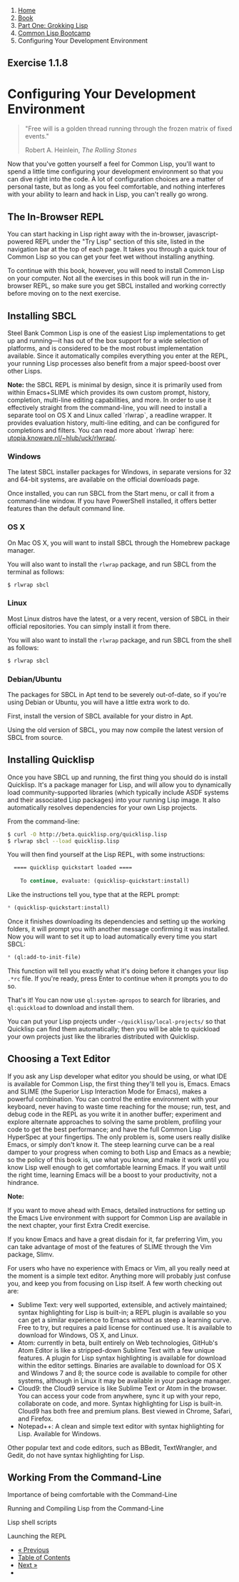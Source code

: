 <ol class="breadcrumb">
  <li><a href="/">Home</a></li>
  <li><a href="/book/">Book</a></li>
  <li><a href="/book/1-0-0-overview/">Part One: Grokking Lisp</a></li>
  <li><a href="/book/1-01-00-lisp-bootcamp/">Common Lisp Bootcamp</a></li>
  <li class="active">Configuring Your Development Environment</li>
</ol>

## Exercise 1.1.8

# Configuring Your Development Environment

> "Free will is a golden thread running through the frozen matrix of fixed events."
> <footer>Robert A. Heinlein, <em>The Rolling Stones</em></footer>

Now that you've gotten yourself a feel for Common Lisp, you'll want to spend a little time configuring your development environment so that you can dive right into the code.  A lot of configuration choices are a matter of personal taste, but as long as you feel comfortable, and nothing interferes with your ability to learn and hack in Lisp, you can't really go wrong.

## The In-Browser REPL

You can start hacking in Lisp right away with the in-browser, javascript-powered REPL under the "Try Lisp" section of this site, listed in the navigation bar at the top of each page.  It takes you through a quick tour of Common Lisp so you can get your feet wet without installing anything.

To continue with this book, however, you will need to install Common Lisp on your computer.  Not all the exercises in this book will run in the in-browser REPL, so make sure you get SBCL installed and working correctly before moving on to the next exercise.

## Installing SBCL

Steel Bank Common Lisp is one of the easiest Lisp implementations to get up and running&mdash;it has out of the box support for a wide selection of platforms, and is considered to be the most robust implementation available.  Since it automatically compiles everything you enter at the REPL, your running Lisp processes also benefit from a major speed-boost over other Lisps.

<div class="alert alert-info">
  <p>
    <strong>Note:</strong> the SBCL REPL is minimal by design, since it is primarily used from within Emacs+SLIME which provides its own custom prompt, history, completion, multi-line editing capabilities, and more.  In order to use it effectively straight from the command-line, you will need to install a separate tool on OS X and Linux called `rlwrap`, a readline wrapper. It provides evaluation history, multi-line editing, and can be configured for completions and filters.  You can read more about `rlwrap` here: <a href="http://utopia.knoware.nl/~hlub/uck/rlwrap/" target="_blank">utopia.knoware.nl/~hlub/uck/rlwrap/</a>.
  </p>
</div>

### Windows

The latest SBCL installer packages for Windows, in separate versions for 32 and 64-bit systems, are available on the official downloads page.

Once installed, you can run SBCL from the Start menu, or call it from a command-line window.  If you have PowerShell installed, it offers better features than the default command line.

### OS X

On Mac OS X, you will want to install SBCL through the Homebrew package manager.

You will also want to install the `rlwrap` package, and run SBCL from the terminal as follows:

```sh
$ rlwrap sbcl
```

### Linux

Most Linux distros have the latest, or a very recent, version of SBCL in their official repositories.  You can simply install it from there.

You will also want to install the `rlwrap` package, and run SBCL from the shell as follows:

```sh
$ rlwrap sbcl
```

### Debian/Ubuntu

The packages for SBCL in Apt tend to be severely out-of-date, so if you're using Debian or Ubuntu, you will have a little extra work to do.

First, install the version of SBCL available for your distro in Apt.

Using the old version of SBCL, you may now compile the latest version of SBCL from source.

## Installing Quicklisp

Once you have SBCL up and running, the first thing you should do is install Quicklisp.  It's a package manager for Lisp, and will allow you to dynamically load community-supported libraries (which typically include ASDF systems and their associated Lisp packages) into your running Lisp image.  It also automatically resolves dependencies for your own Lisp projects.

From the command-line:

```sh
$ curl -O http://beta.quicklisp.org/quicklisp.lisp
$ rlwrap sbcl --load quicklisp.lisp
```

You will then find yourself at the Lisp REPL, with some instructions:

```lisp
  ==== quicklisp quickstart loaded ====
  
    To continue, evaluate: (quicklisp-quickstart:install)
```

Like the instructions tell you, type that at the REPL prompt:

```lisp
* (quicklisp-quickstart:install)
```

Once it finishes downloading its dependencies and setting up the working folders, it will prompt you with another message confirming it was installed.  Now you will want to set it up to load automatically every time you start SBCL:

```lisp
* (ql:add-to-init-file)
```

This function will tell you exactly what it's doing before it changes your lisp `.*rc` file.  If you're ready, press Enter to continue when it prompts you to do so.

That's it!  You can now use `ql:system-apropos` to search for libraries, and `ql:quickload` to download and install them.

You can put your Lisp projects under `~/quicklisp/local-projects/` so that Quicklisp can find them automatically; then you will be able to quickload your own projects just like the libraries distributed with Quicklisp.

## Choosing a Text Editor

If you ask any Lisp developer what editor you should be using, or what IDE is available for Common Lisp, the first thing they'll tell you is, Emacs.  Emacs and SLIME (the Superior Lisp Interaction Mode for Emacs), makes a powerful combination. You can control the entire environment with your keyboard, never having to waste time reaching for the mouse; run, test, and debug code in the REPL as you write it in another buffer; experiment and explore alternate approaches to solving the same problem, profiling your code to get the best performance; and have the full Common Lisp HyperSpec at your fingertips.  The only problem is, some users really dislike Emacs, or simply don't know it.  The steep learning curve can be a real damper to your progress when coming to both Lisp and Emacs as a newbie; so the policy of this book is, use what you know, and make it work until you know Lisp well enough to get comfortable learning Emacs.  If you wait until the right time, learning Emacs will be a boost to your productivity, not a hindrance.

<div class="alert alert-info">
    <strong>Note:</strong>
    <p>If you want to move ahead with Emacs, detailed instructions for setting up the Emacs Live environment with support for Common Lisp are available in the next chapter, your first Extra Credit exercise.</p>
</div>

If you know Emacs and have a great disdain for it, far preferring Vim, you can take advantage of most of the features of SLIME through the Vim package, Slimv.

For users who have no experience with Emacs or Vim, all you really need at the moment is a simple text editor.  Anything more will probably just confuse you, and keep you from focusing on Lisp itself.  A few worth checking out are:

* Sublime Text: very well supported, extensible, and actively maintained; syntax highlighting for Lisp is built-in; a REPL plugin is available so you can get a similar experience to Emacs without as steep a learning curve.  Free to try, but requires a paid license for continued use.  It is available to download for Windows, OS X, and Linux.
* Atom: currently in beta, built entirely on Web technologies, GitHub's Atom Editor is like a stripped-down Sublime Text with a few unique features. A plugin for Lisp syntax highlighting is available for download within the editor settings.  Binaries are available to download for OS X and Windows 7 and 8; the source code is available to compile for other systems, although in Linux it may be available in your package manager.
* Cloud9: the Cloud9 service is like Sublime Text or Atom in the browser.  You can access your code from anywhere, sync it up with your repo, collaborate on code, and more.  Syntax highlighting for Lisp is built-in.  Cloud9 has both free and premium plans.  Best viewed in Chrome, Safari, and Firefox.
* Notepad++: A clean and simple text editor with syntax highlighting for Lisp.  Available for Windows.

Other popular text and code editors, such as BBedit, TextWrangler, and Gedit, do not have syntax highlighting for Lisp.

## Working From the Command-Line

Importance of being comfortable with the Command-Line

Running and Compiling Lisp from the Command-Line

Lisp shell scripts

Launching the REPL

<ul class="pager">
  <li class="previous"><a href="/book/1-01-07-style-guide/">&laquo; Previous</a></li>
  <li><a href="/book/">Table of Contents</a></li>
  <li class="next"><a href="/book/1-01-09-emacs-live/">Next &raquo;</a><li>
</ul>
